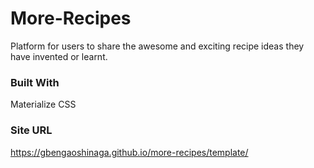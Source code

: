 # More-Recipes

Platform for users to share the awesome and exciting recipe ideas they have invented or learnt.

### Built With

Materialize CSS

### Site URL

https://gbengaoshinaga.github.io/more-recipes/template/